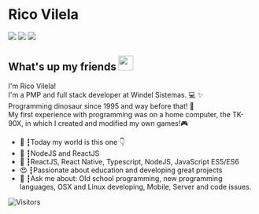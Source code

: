 # Rico Vilela
<a href="https://linkedin.com/in/ricovilela"><img src="https://img.shields.io/badge/linkedin-0077B5.svg?style=for-the-badge&logo=linkedin&logoColor=white"></a>
<a href="https://instagram.com/ricovilela"><img src="https://img.shields.io/badge/instagram-E4405F.svg?style=for-the-badge&logo=instagram&logoColor=white"></a>
<a href="mailto:rico.vilela@gmail.com"><img src="https://img.shields.io/badge/e‑mail-D14836.svg?style=for-the-badge&logo=GMail&logoColor=white"></a>

## What's up my friends <img src="https://media.giphy.com/media/hvRJCLFzcasrR4ia7z/giphy.gif" width="30px">
I'm Rico Vilela!<br>
I'm a PMP and full stack developer at Windel Sistemas. 💻 ✨<br>
Programming dinosaur since 1995 and way before that! 🦖<br>
My first experience with programming was on a home computer, the TK-90X, in which I created and modified my own games!🎮

<ul>
  <li>🚀 ┇Today my world is this one 👇</li>
  <li>💜 ┇NodeJS and ReactJS</li>
  <li>🥋 ┇ReactJS, React Native, Typescript, NodeJS, JavaScript ES5/ES6</li>
  <li>😍 ┇Passionate about education and developing great projects</li>
  <li>💬 ┇Ask me about: Old school programming, new programming languages, OSX and Linux developing, Mobile, Server and code issues.</li>
 </ul>

![Visitors](https://visitor-badge.glitch.me/badge?page_id=ricovilela)
